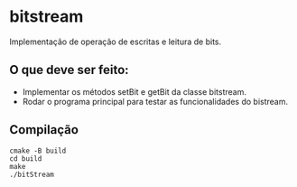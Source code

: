 # bitstream
Implementação de operação de escritas e leitura de bits.

## O que deve ser feito:
 - Implementar os métodos setBit e getBit da classe bitstream.
 - Rodar o programa principal para testar as funcionalidades do bistream. 


## Compilação
```
cmake -B build 
cd build
make
./bitStream
```


